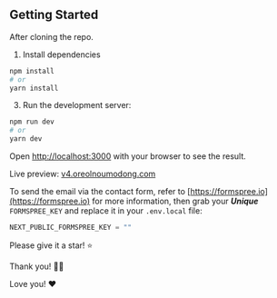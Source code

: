 
## Getting Started

After cloning the repo.

1. Install dependencies

```bash
npm install
# or
yarn install
```

3. Run the development server:

```bash
npm run dev
# or
yarn dev
```

Open [http://localhost:3000](http://localhost:3000) with your browser to see the result.


Live preview: [v4.oreolnoumodong.com](https://v4.oreolnoumodong.com)

To send the email via the contact form, refer to [https://formspree.io](https://formspree.io) for more information, then grab your ***Unique*** `FORMSPREE_KEY` and replace it in your `.env.local` file:

```js
NEXT_PUBLIC_FORMSPREE_KEY = ""
```

Please give it a star! ⭐️

Thank you! 🙏🏾

Love you! ❤️

